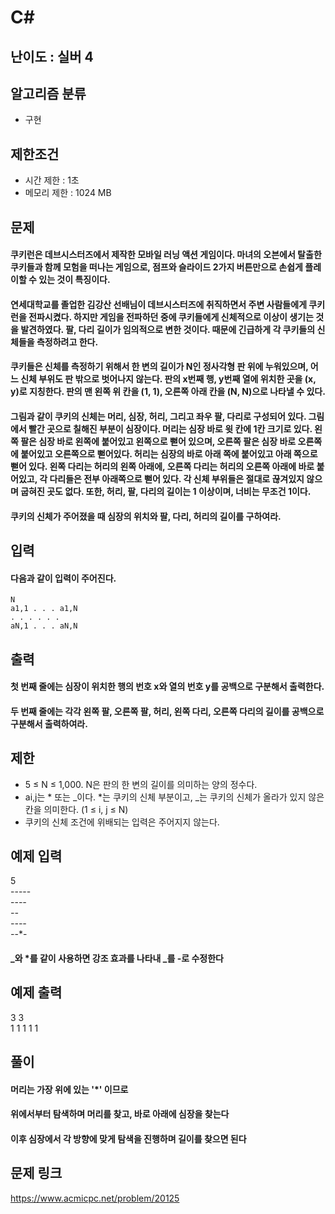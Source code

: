 # C#

## 난이도 : 실버 4

## 알고리즘 분류
  - 구현

## 제한조건
  - 시간 제한 : 1초
  - 메모리 제한 : 1024 MB

## 문제
#### 쿠키런은 데브시스터즈에서 제작한 모바일 러닝 액션 게임이다. 마녀의 오븐에서 탈출한 쿠키들과 함께 모험을 떠나는 게임으로, 점프와 슬라이드 2가지 버튼만으로 손쉽게 플레이할 수 있는 것이 특징이다.
#### 연세대학교를 졸업한 김강산 선배님이 데브시스터즈에 취직하면서 주변 사람들에게 쿠키런을 전파시켰다. 하지만 게임을 전파하던 중에 쿠키들에게 신체적으로 이상이 생기는 것을 발견하였다. 팔, 다리 길이가 임의적으로 변한 것이다. 때문에 긴급하게 각 쿠키들의 신체들을 측정하려고 한다.
#### 쿠키들은 신체를 측정하기 위해서 한 변의 길이가 N인 정사각형 판 위에 누워있으며, 어느 신체 부위도 판 밖으로 벗어나지 않는다. 판의 x번째 행, y번째 열에 위치한 곳을 (x, y)로 지칭한다. 판의 맨 왼쪽 위 칸을 (1, 1), 오른쪽 아래 칸을 (N, N)으로 나타낼 수 있다.
#### 그림과 같이 쿠키의 신체는 머리, 심장, 허리, 그리고 좌우 팔, 다리로 구성되어 있다. 그림에서 빨간 곳으로 칠해진 부분이 심장이다. 머리는 심장 바로 윗 칸에 1칸 크기로 있다. 왼쪽 팔은 심장 바로 왼쪽에 붙어있고 왼쪽으로 뻗어 있으며, 오른쪽 팔은 심장 바로 오른쪽에 붙어있고 오른쪽으로 뻗어있다. 허리는 심장의 바로 아래 쪽에 붙어있고 아래 쪽으로 뻗어 있다. 왼쪽 다리는 허리의 왼쪽 아래에, 오른쪽 다리는 허리의 오른쪽 아래에 바로 붙어있고, 각 다리들은 전부 아래쪽으로 뻗어 있다. 각 신체 부위들은 절대로 끊겨있지 않으며 굽혀진 곳도 없다. 또한, 허리, 팔, 다리의 길이는 1 이상이며, 너비는 무조건 1이다.
#### 쿠키의 신체가 주어졌을 때 심장의 위치와 팔, 다리, 허리의 길이를 구하여라.

## 입력
#### 다음과 같이 입력이 주어진다.
	N
	a1,1 . . . a1,N
	. . . . . .
	aN,1 . . . aN,N

## 출력
#### 첫 번째 줄에는 심장이 위치한 행의 번호 x와 열의 번호 y를 공백으로 구분해서 출력한다.
#### 두 번째 줄에는 각각 왼쪽 팔, 오른쪽 팔, 허리, 왼쪽 다리, 오른쪽 다리의 길이를 공백으로 구분해서 출력하여라.

## 제한
  - 5 ≤ N ≤ 1,000. N은 판의 한 변의 길이를 의미하는 양의 정수다.
  - ai,j는 * 또는 _이다. *는 쿠키의 신체 부분이고, _는 쿠키의 신체가 올라가 있지 않은 칸을 의미한다. (1 ≤ i, j ≤ N)
  - 쿠키의 신체 조건에 위배되는 입력은 주어지지 않는다.

## 예제 입력
5<br/>
-----<br/>
--*--<br/>
-***-<br/>
--*--<br/>
-*-*-<br/>

#### _와  *를 같이 사용하면 강조 효과를 나타내 _를 -로 수정한다

## 예제 출력
3 3<br/>
1 1 1 1 1<br/>

## 풀이
#### 머리는 가장 위에 있는 '*' 이므로
#### 위에서부터 탐색하며 머리를 찾고, 바로 아래에 심장을 찾는다
#### 이후 심장에서 각 방향에 맞게 탐색을 진행하며 길이를 찾으면 된다

## 문제 링크
https://www.acmicpc.net/problem/20125